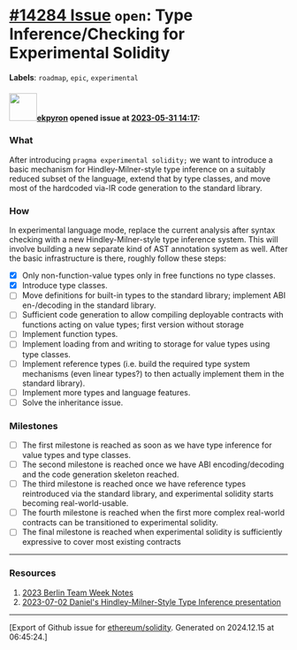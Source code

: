 # [\#14284 Issue](https://github.com/ethereum/solidity/issues/14284) `open`: Type Inference/Checking for Experimental Solidity
**Labels**: `roadmap`, `epic`, `experimental`


#### <img src="https://avatars.githubusercontent.com/u/1347491?v=4" width="50">[ekpyron](https://github.com/ekpyron) opened issue at [2023-05-31 14:17](https://github.com/ethereum/solidity/issues/14284):

### What
After introducing ``pragma experimental solidity;`` we want to introduce a basic mechanism for Hindley-Milner-style type inference on a suitably reduced subset of the language, extend that by type classes, and move most of the hardcoded via-IR code generation to the standard library.

### How
In experimental language mode, replace the current analysis after syntax checking with a new Hindley-Milner-style type inference system. This will involve building a new separate kind of AST annotation system as well. After the basic infrastructure is there, roughly follow these steps:
  - [x] Only non-function-value types only in free functions no type classes.
  - [x] Introduce type classes.
  - [ ] Move definitions for built-in types to the standard library; implement ABI en-/decoding in the standard library.
  - [ ] Sufficient code generation to allow compiling deployable contracts with functions acting on value types; first version without storage
  - [ ] Implement function types.
  - [ ] Implement loading from and writing to storage for value types using type classes.
  - [ ] Implement reference types (i.e. build the required type system mechanisms (even linear types?) to then actually implement them in the standard library).
  - [ ] Implement more types and language features.
  - [ ] Solve the inheritance issue.

### Milestones
- [ ] The first milestone is reached as soon as we have type inference for value types and type classes.
- [ ] The second milestone is reached once we have ABI encoding/decoding and the code generation skeleton reached.
- [ ] The third milestone is reached once we have reference types reintroduced via the standard library, and experimental solidity starts becoming real-world-usable.
- [ ] The fourth milestone is reached when the first more complex real-world contracts can be transitioned to experimental solidity.
- [ ] The final milestone is reached when experimental solidity is sufficiently expressive to cover most existing contracts

---
### Resources

1. [2023 Berlin Team Week Notes](https://notes.ethereum.org/-hRCMVLpRAiGEiMbhEVpzg#References)
2. [2023-07-02 Daniel's Hindley-Milner-Style Type Inference presentation](https://drive.google.com/file/d/1eiPjkmvOpfki1V99pEXKvUEqFIhe1RRU/view?usp=sharing)




-------------------------------------------------------------------------------



[Export of Github issue for [ethereum/solidity](https://github.com/ethereum/solidity). Generated on 2024.12.15 at 06:45:24.]
